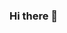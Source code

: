 ### Hi there 👋

<!--
**tbmun21/tbmun21** is a ✨ _special_ ✨ repository because its `README.md` (this file) appears on your GitHub profile.

Here are some ideas to get you started:

mun için deneme
-->
